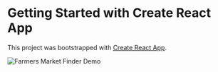# Getting Started with Create React App

This project was bootstrapped with [Create React App](https://github.com/facebook/create-react-app).


![Farmers Market Finder Demo](https://s2.gifyu.com/images/chrome-capture6c6e83337289f9fd.gif)
